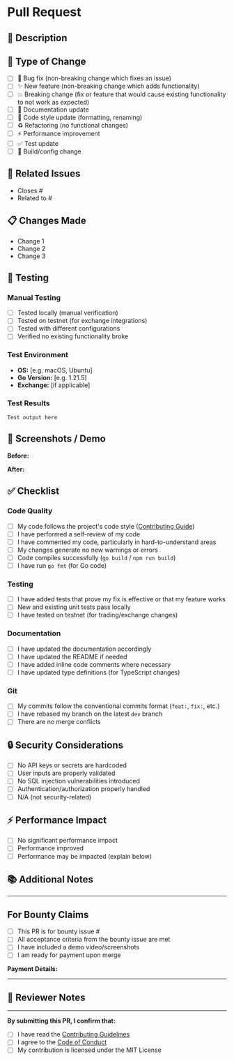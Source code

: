 # Pull Request

## 📝 Description

<!-- Provide a brief summary of your changes -->

## 🎯 Type of Change

<!-- Mark the relevant option with an "x" -->

- [ ] 🐛 Bug fix (non-breaking change which fixes an issue)
- [ ] ✨ New feature (non-breaking change which adds functionality)
- [ ] 💥 Breaking change (fix or feature that would cause existing functionality to not work as expected)
- [ ] 📝 Documentation update
- [ ] 🎨 Code style update (formatting, renaming)
- [ ] ♻️ Refactoring (no functional changes)
- [ ] ⚡ Performance improvement
- [ ] ✅ Test update
- [ ] 🔧 Build/config change

## 🔗 Related Issues

<!-- Link related issues below. Use "Closes #123" to auto-close issues when PR is merged -->

- Closes #
- Related to #

## 📋 Changes Made

<!-- List the specific changes you made -->

- Change 1
- Change 2
- Change 3

## 🧪 Testing

### Manual Testing

<!-- Describe how you tested your changes -->

- [ ] Tested locally (manual verification)
- [ ] Tested on testnet (for exchange integrations)
- [ ] Tested with different configurations
- [ ] Verified no existing functionality broke

### Test Environment

- **OS:** [e.g. macOS, Ubuntu]
- **Go Version:** [e.g. 1.21.5]
- **Exchange:** [if applicable]

### Test Results

<!-- Paste relevant test output or describe results -->

```
Test output here
```

## 📸 Screenshots / Demo

<!-- If applicable, add screenshots or video demo -->

<!-- For UI changes, include before/after screenshots -->

**Before:**


**After:**


## ✅ Checklist

<!-- Mark completed items with an "x" -->

### Code Quality

- [ ] My code follows the project's code style ([Contributing Guide](../CONTRIBUTING.md))
- [ ] I have performed a self-review of my code
- [ ] I have commented my code, particularly in hard-to-understand areas
- [ ] My changes generate no new warnings or errors
- [ ] Code compiles successfully (`go build` / `npm run build`)
- [ ] I have run `go fmt` (for Go code)

### Testing

- [ ] I have added tests that prove my fix is effective or that my feature works
- [ ] New and existing unit tests pass locally
- [ ] I have tested on testnet (for trading/exchange changes)

### Documentation

- [ ] I have updated the documentation accordingly
- [ ] I have updated the README if needed
- [ ] I have added inline code comments where necessary
- [ ] I have updated type definitions (for TypeScript changes)

### Git

- [ ] My commits follow the conventional commits format (`feat:`, `fix:`, etc.)
- [ ] I have rebased my branch on the latest `dev` branch
- [ ] There are no merge conflicts

## 🔒 Security Considerations

<!-- Answer these questions for security-sensitive changes -->

- [ ] No API keys or secrets are hardcoded
- [ ] User inputs are properly validated
- [ ] No SQL injection vulnerabilities introduced
- [ ] Authentication/authorization properly handled
- [ ] N/A (not security-related)

## ⚡ Performance Impact

<!-- Describe any performance implications -->

- [ ] No significant performance impact
- [ ] Performance improved
- [ ] Performance may be impacted (explain below)

<!-- If performance impacted, explain: -->

## 📚 Additional Notes

<!-- Any additional information for reviewers -->

---

## For Bounty Claims

<!-- Fill this section only if claiming a bounty -->

- [ ] This PR is for bounty issue #
- [ ] All acceptance criteria from the bounty issue are met
- [ ] I have included a demo video/screenshots
- [ ] I am ready for payment upon merge

**Payment Details:** <!-- Discuss privately with maintainers -->

---

## 🙏 Reviewer Notes

<!-- Optional: anything specific you want reviewers to focus on? -->

---

**By submitting this PR, I confirm that:**
- [ ] I have read the [Contributing Guidelines](../CONTRIBUTING.md)
- [ ] I agree to the [Code of Conduct](../CODE_OF_CONDUCT.md)
- [ ] My contribution is licensed under the MIT License
